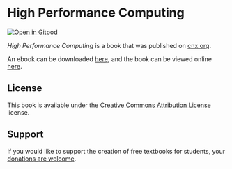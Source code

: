 # High Performance Computing

[![Open in Gitpod](https://gitpod.io/button/open-in-gitpod.svg)](https://gitpod.io/from-referrer/)

_High Performance Computing_ is a book that was published on [cnx.org](https://cnx.org/).

An ebook can be downloaded [here](https://github.com/cnx-user-books/cnxbook-high-performance-computing/releases/latest), and the book can be viewed online [here](https://github.com/cnx-user-books/cnxbook-high-performance-computing/releases/latest).

## License
This book is available under the [Creative Commons Attribution License](./LICENSE) license.

## Support
If you would like to support the creation of free textbooks for students, your [donations are welcome](https://riceconnect.rice.edu/donation/support-openstax-banner).
